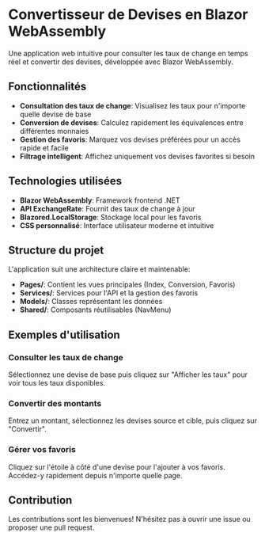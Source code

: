 # Convertisseur de Devises en Blazor WebAssembly

Une application web intuitive pour consulter les taux de change en temps réel et convertir des devises, développée avec Blazor WebAssembly.

##  Fonctionnalités

- **Consultation des taux de change**: Visualisez les taux pour n'importe quelle devise de base
- **Conversion de devises**: Calculez rapidement les équivalences entre différentes monnaies
- **Gestion des favoris**: Marquez vos devises préférées pour un accès rapide et facile
- **Filtrage intelligent**: Affichez uniquement vos devises favorites si besoin
  
##  Technologies utilisées

- **Blazor WebAssembly**: Framework frontend .NET
- **API ExchangeRate**: Fournit des taux de change à jour
- **Blazored.LocalStorage**: Stockage local pour les favoris
- **CSS personnalisé**: Interface utilisateur moderne et intuitive

## Structure du projet

L'application suit une architecture claire et maintenable:

- **Pages/**: Contient les vues principales (Index, Conversion, Favoris)
- **Services/**: Services pour l'API et la gestion des favoris
- **Models/**: Classes représentant les données
- **Shared/**: Composants réutilisables (NavMenu)


##  Exemples d'utilisation

### Consulter les taux de change
Sélectionnez une devise de base puis cliquez sur "Afficher les taux" pour voir tous les taux disponibles.

### Convertir des montants
Entrez un montant, sélectionnez les devises source et cible, puis cliquez sur "Convertir".

### Gérer vos favoris
Cliquez sur l'étoile à côté d'une devise pour l'ajouter à vos favoris. Accédez-y rapidement depuis n'importe quelle page.

##  Contribution

Les contributions sont les bienvenues! N'hésitez pas à ouvrir une issue ou proposer une pull request.
